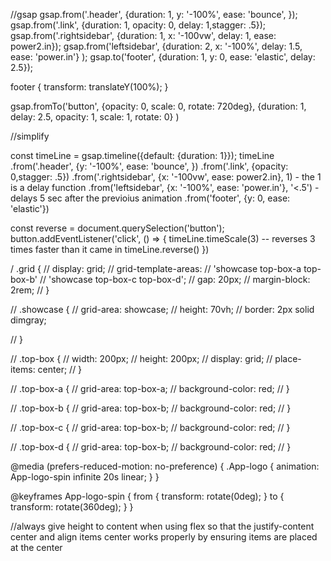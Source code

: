 //gsap
gsap.from('.header', {duration: 1, y: '-100%', ease: 'bounce', });
gsap.from('.link', {duration: 1, opacity: 0, delay: 1,stagger: .5});
gsap.from('.rightsidebar', {duration: 1, x: '-100vw', delay: 1, ease: power2.in});
gsap.from('leftsidebar', {duration: 2, x: '-100%', delay: 1.5, ease: 'power.in'} );
gsap.to('footer', {duration: 1, y: 0, ease: 'elastic', delay: 2.5});

footer {
  transform: translateY(100%);
}

gsap.fromTo('button', {opacity: 0, scale: 0, rotate: 720deg}, {duration: 1, delay: 2.5, opacity: 1, scale: 1, rotate: 0} )

//simplify

const timeLine = gsap.timeline({default: {duration: 1}});
timeLine
  .from('.header', {y: '-100%', ease: 'bounce', })
  .from('.link', {opacity: 0,stagger: .5})
  .from('.rightsidebar', {x: '-100vw', ease: power2.in}, 1) - the 1 is a delay function
  .from('leftsidebar', {x: '-100%', ease: 'power.in'}, '<.5') - delays 5 sec after the previoius animation
  .from('footer', {y: 0, ease: 'elastic'})

  const reverse = document.querySelection('button');
  button.addEventListener('click', () => {
    timeLine.timeScale(3) -- reverses 3 times faster than it came in
    timeLine.reverse()
  })





/ .grid {
//     display: grid;
//     grid-template-areas: 
//     'showcase top-box-a top-box-b'
//     'showcase top-box-c top-box-d';
//     gap: 20px;
//     margin-block: 2rem;
// }

// .showcase {
//     grid-area: showcase;
//     height: 70vh;
//     border: 2px solid dimgray; 

// }

// .top-box {
//     width: 200px;
//     height: 200px;
//     display: grid;
//     place-items: center;
// }

// .top-box-a {
//     grid-area: top-box-a;
//     background-color: red;
// }

// .top-box-b {
//     grid-area: top-box-b;
//     background-color: red;
// }

// .top-box-c {
//     grid-area: top-box-b;
//     background-color: red;
// }

// .top-box-d {
//     grid-area: top-box-b;
//     background-color: red;
// }

@media (prefers-reduced-motion: no-preference) {
  .App-logo {
    animation: App-logo-spin infinite 20s linear;
  }
}


@keyframes App-logo-spin {
  from {
    transform: rotate(0deg);
  }
  to {
    transform: rotate(360deg);
  }
}

//always give height to content when using flex so that the justify-content center and align items center works properly by ensuring items are placed at the center